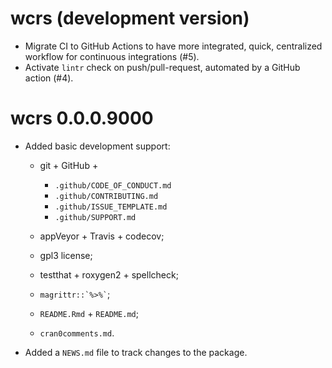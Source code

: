 # wcrs (development version)

* Migrate CI to GitHub Actions to have more integrated, quick,
  centralized workflow for continuous integrations (#5).
* Activate `lintr` check on push/pull-request, automated by a GitHub
  action (#4).

# wcrs 0.0.0.9000

* Added basic development support:
   
   - git + GitHub +
     * `.github/CODE_OF_CONDUCT.md`
     * `.github/CONTRIBUTING.md`
     * `.github/ISSUE_TEMPLATE.md`
     * `.github/SUPPORT.md`
     
   - appVeyor + Travis + codecov;
   
   - gpl3 license;
   
   - testthat + roxygen2 + spellcheck;
   
   - `` magrittr::`%>%` ``;
   
   - `README.Rmd` + `README.md`;
   
   - `cran0comments.md`.
 
 * Added a `NEWS.md` file to track changes to the package.
